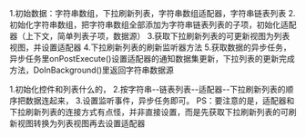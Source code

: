 1.初始数据：字符串数组，下拉刷新列表，字符串数组适配器，字符串链表列表
2.初始化字符串数组，把字符串数组全部添加为字符串链表列表的子项，初始化适配器（上下文，简单列表子项，数据源）
3.获取下拉刷新列表的可更新视图为列表视图，并设置适配器
4.下拉刷新列表的刷新监听器方法
5.获取数据的异步任务，异步任务里onPostExecute()设置适配器的通知数据集更新，下拉列表的更新完成方法，DoInBackground()里返回字符串数据源

1.初始化控件和列表什么的，
2.按字符串--链表列表--适配器--下拉刷新列表的顺序把数据连起来，
3.设置监听事件，异步任务即可。
PS：要注意的是，适配器和下拉刷新列表的连接方式有点怪，并非直接设置，而是先获取下拉刷新列表的可刷新视图转换为列表视图再去设置适配器